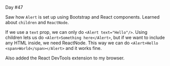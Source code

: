 Day #47<br>

Saw how `Alert` is set up using Bootstrap and React components. Learned about `children` and `ReactNode`.<br>

If we use a `text` prop, we can only do `<Alert text="Hello"/>`. Using children lets us do `<Alert>Something here</Alert>`, but if we want to include any HTML inside, we need ReactNode. This way we can do `<Alert>Hello <span>World</span></Alert>` and it works fine.<br>

Also added the React DevTools extension to my browser.
